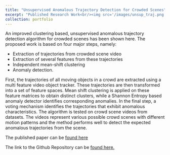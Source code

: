 ```yaml
---
title: "Unsupervised Anomalous Trajectory Detection for Crowded Scenes"
excerpt: "Published Research Work<br/><img src='/images/unsup_traj.png'>"
collection: portfolio
---
```



An improved clustering based, unsupervised
anomalous trajectory detection algorithm for crowded
scenes has been shown here. The proposed work is based on four major steps, namely:
* Extraction of trajectories from crowded scene video
* Extraction of several features from these trajectories
* Independent mean-shift clustering
* Anomaly detection.

First, the trajectories of all moving objects in a crowd are extracted using a multi feature video object tracker. These trajectories are then transformed into a set of feature spaces. Mean shift clustering is applied on these feature matrices to obtain distinct clusters, while a Shannon Entropy based anomaly detector identifies corresponding anomalies. In the final step, a voting mechanism identifies the trajectories that exhibit anomalous characteristics. The algorithm is tested on crowd scene videos from datasets. The videos represent various possible crowd scenes with different motion patterns and the method performs well to detect the expected anomalous trajectories from the scene.


The published paper can be [found here](/files/78_DeepanDas.pdf)

The link to the Github Repository can be [found here.](https://github.com/deepandas11/HAN-and-Data-Augmentation-Text-Classifier)
